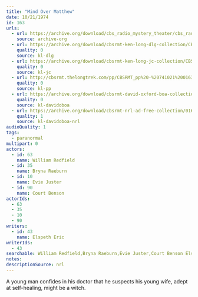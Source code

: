 ```yaml
---
title: "Mind Over Matthew"
date: 10/21/1974
id: 163
urls: 
  - url: https://archive.org/download/cbs_radio_mystery_theater/cbs_radio_mystery_theater-0151-0200.zip/cbs_radio_mystery_theater-0151-0200%2Fcbsrmt_0163_mind_over_matthew.mp3
    source: archive-org
  - url: https://archive.org/download/cbsrmt-ken-long-dlg-collection/CBSRMT - 741021 0163 Mind over Matthew.mp3
    quality: 0
    source: kl-dlg
  - url: https://archive.org/download/cbsrmt-ken-long-jc-collection/CBSRMT - 741021 0163 Mind Over Matthew vbr bm2_jc.mp3
    quality: 0
    source: kl-jc
  - url: http://cbsrmt.thelongtrek.com/pp/CBSRMT_pp%20-%20741021%200163%20Mind%20over%20Matthew.mp3
    quality: 0
    source: kl-pp
  - url: https://archive.org/download/cbsrmt-david-oxford-boa-collection/CBSRMT-741021-0163-Mind-over-Matthew-(32-22)-[2007]-{BoA}.mp3
    quality: 0
    source: kl-davidoboa
  - url: https://archive.org/download/cbsrmt-nrl-ad-free-collection/0163%20CBSRMT-741021-0163-Mind-over-Matthew-(32-22)-%5B2007%5D-%7BBoA%7D%20(no%20ads).mp3
    quality: 1
    source: kl-davidoboa-nrl
audioQuality: 1
tags: 
  - paranormal
multipart: 0
actors:  
  - id: 63
    name: William Redfield  
  - id: 35
    name: Bryna Raeburn  
  - id: 10
    name: Evie Juster  
  - id: 90
    name: Court Benson
actorIds:  
  - 63  
  - 35  
  - 10  
  - 90
writers:  
  - id: 43
    name: Elspeth Eric
writerIds:  
  - 43
searchable: William Redfield,Bryna Raeburn,Evie Juster,Court Benson Elspeth Eric
notes: 
descriptionSource: nrl
---
```

A young man confides in his doctor that he suspects his young wife, adept at self-healing, might be a witch.